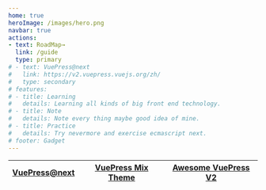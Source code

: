 ```yaml
---
home: true
heroImage: /images/hero.png
navbar: true
actions:
- text: RoadMap→
  link: /guide
  type: primary
# - text: VuePress@next
#   link: https://v2.vuepress.vuejs.org/zh/
#   type: secondary
# features:
# - title: Learning
#   details: Learning all kinds of big front end technology.
# - title: Note
#   details: Note every thing maybe good idea of mine.
# - title: Practice
#   details: Try nevermore and exercise ecmascript next.
# footer: Gadget
---
```


|[VuePress@next](https://v2.vuepress.vuejs.org/zh/)|[VuePress Mix Theme](https://vuepress-theme-mix.netlify.app/zh/)| [Awesome VuePress V2](https://github.com/vuepress/awesome-vuepress/blob/main/v2.md)|
|--|--|--|